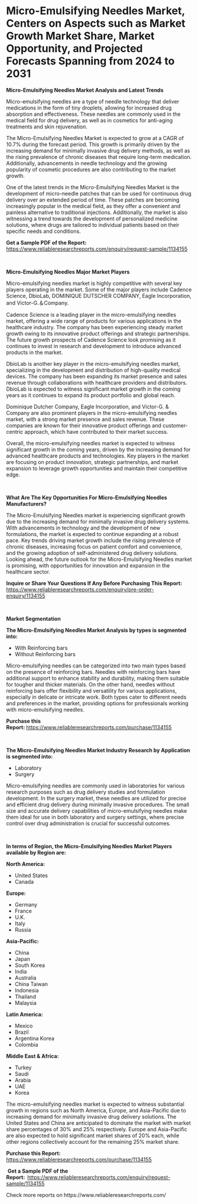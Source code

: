 <p><h1>Micro-Emulsifying Needles Market, Centers on Aspects such as Market Growth Market Share, Market Opportunity, and Projected Forecasts Spanning from 2024 to 2031</h1></p><p><strong>Micro-Emulsifying Needles Market Analysis and Latest Trends</strong></p>
<p><p>Micro-emulsifying needles are a type of needle technology that deliver medications in the form of tiny droplets, allowing for increased drug absorption and effectiveness. These needles are commonly used in the medical field for drug delivery, as well as in cosmetics for anti-aging treatments and skin rejuvenation.</p><p>The Micro-Emulsifying Needles Market is expected to grow at a CAGR of 10.7% during the forecast period. This growth is primarily driven by the increasing demand for minimally invasive drug delivery methods, as well as the rising prevalence of chronic diseases that require long-term medication. Additionally, advancements in needle technology and the growing popularity of cosmetic procedures are also contributing to the market growth.</p><p>One of the latest trends in the Micro-Emulsifying Needles Market is the development of micro-needle patches that can be used for continuous drug delivery over an extended period of time. These patches are becoming increasingly popular in the medical field, as they offer a convenient and painless alternative to traditional injections. Additionally, the market is also witnessing a trend towards the development of personalized medicine solutions, where drugs are tailored to individual patients based on their specific needs and conditions.</p></p>
<p><strong>Get a Sample PDF of the Report:&nbsp;</strong> <a href="https://www.reliableresearchreports.com/enquiry/request-sample/1134155">https://www.reliableresearchreports.com/enquiry/request-sample/1134155</a></p>
<p>&nbsp;</p>
<p><strong>Micro-Emulsifying Needles Major Market Players</strong></p>
<p><p>Micro-emulsifying needles market is highly competitive with several key players operating in the market. Some of the major players include Cadence Science, DbioLab, DOMINIQUE DUTSCHER COMPANY, Eagle Incorporation, and Victor-G.＆Company.</p><p>Cadence Science is a leading player in the micro-emulsifying needles market, offering a wide range of products for various applications in the healthcare industry. The company has been experiencing steady market growth owing to its innovative product offerings and strategic partnerships. The future growth prospects of Cadence Science look promising as it continues to invest in research and development to introduce advanced products in the market.</p><p>DbioLab is another key player in the micro-emulsifying needles market, specializing in the development and distribution of high-quality medical devices. The company has been expanding its market presence and sales revenue through collaborations with healthcare providers and distributors. DbioLab is expected to witness significant market growth in the coming years as it continues to expand its product portfolio and global reach.</p><p>Dominique Dutcher Company, Eagle Incorporation, and Victor-G. & Company are also prominent players in the micro-emulsifying needles market, with a strong market presence and sales revenue. These companies are known for their innovative product offerings and customer-centric approach, which have contributed to their market success.</p><p>Overall, the micro-emulsifying needles market is expected to witness significant growth in the coming years, driven by the increasing demand for advanced healthcare products and technologies. Key players in the market are focusing on product innovation, strategic partnerships, and market expansion to leverage growth opportunities and maintain their competitive edge.</p></p>
<p>&nbsp;</p>
<p><strong>What Are The Key Opportunities For Micro-Emulsifying Needles Manufacturers?</strong></p>
<p><p>The Micro-Emulsifying Needles market is experiencing significant growth due to the increasing demand for minimally invasive drug delivery systems. With advancements in technology and the development of new formulations, the market is expected to continue expanding at a robust pace. Key trends driving market growth include the rising prevalence of chronic diseases, increasing focus on patient comfort and convenience, and the growing adoption of self-administered drug delivery solutions. Looking ahead, the future outlook for the Micro-Emulsifying Needles market is promising, with opportunities for innovation and expansion in the healthcare sector.</p></p>
<p><strong>Inquire or Share Your Questions If Any Before Purchasing This Report:</strong> <a href="https://www.reliableresearchreports.com/enquiry/pre-order-enquiry/1134155">https://www.reliableresearchreports.com/enquiry/pre-order-enquiry/1134155</a></p>
<p>&nbsp;</p>
<p><strong>Market Segmentation</strong></p>
<p><strong>The Micro-Emulsifying Needles Market Analysis by types is segmented into:</strong></p>
<p><ul><li>With Reinforcing bars</li><li>Without Reinforcing bars</li></ul></p>
<p><p>Micro-emulsifying needles can be categorized into two main types based on the presence of reinforcing bars. Needles with reinforcing bars have additional support to enhance stability and durability, making them suitable for tougher and thicker materials. On the other hand, needles without reinforcing bars offer flexibility and versatility for various applications, especially in delicate or intricate work. Both types cater to different needs and preferences in the market, providing options for professionals working with micro-emulsifying needles.</p></p>
<p><strong>Purchase this Report:&nbsp;</strong><a href="https://www.reliableresearchreports.com/purchase/1134155">https://www.reliableresearchreports.com/purchase/1134155</a></p>
<p>&nbsp;</p>
<p><strong>The Micro-Emulsifying Needles Market Industry Research by Application is segmented into:</strong></p>
<p><ul><li>Laboratory</li><li>Surgery</li></ul></p>
<p><p>Micro-emulsifying needles are commonly used in laboratories for various research purposes such as drug delivery studies and formulation development. In the surgery market, these needles are utilized for precise and efficient drug delivery during minimally invasive procedures. The small size and accurate delivery capabilities of micro-emulsifying needles make them ideal for use in both laboratory and surgery settings, where precise control over drug administration is crucial for successful outcomes.</p></p>
<p>&nbsp;</p>
<p><strong>In terms of Region, the Micro-Emulsifying Needles Market Players available by Region are:</strong></p>
<p>
    <p> <strong> North America: </strong>
        <ul>
            <li>United States</li>
            <li>Canada</li>
        </ul>
        </p> 
    <p> <strong> Europe: </strong>
        <ul>
            <li>Germany</li>
            <li>France</li>
            <li>U.K.</li>
            <li>Italy</li>
            <li>Russia</li>
        </ul>
        </p> 
    <p> <strong> Asia-Pacific: </strong>
        <ul>
            <li>China</li>
            <li>Japan</li>
            <li>South Korea</li>
            <li>India</li>
            <li>Australia</li>
            <li>China Taiwan</li>
            <li>Indonesia</li>
            <li>Thailand</li>
            <li>Malaysia</li>
        </ul>
        </p> 
    <p> <strong> Latin America: </strong>
        <ul>
            <li>Mexico</li>
            <li>Brazil</li>
            <li>Argentina Korea</li>
            <li>Colombia</li>
        </ul>
        </p> 
    <p> <strong> Middle East & Africa: </strong>
        <ul>
            <li>Turkey</li>
            <li>Saudi</li>
            <li>Arabia</li>
            <li>UAE</li>
            <li>Korea</li>
        </ul>
    </p>
    </p>
<p><p>The micro-emulsifying needles market is expected to witness substantial growth in regions such as North America, Europe, and Asia-Pacific due to increasing demand for minimally invasive drug delivery solutions. The United States and China are anticipated to dominate the market with market share percentages of 30% and 25% respectively. Europe and Asia-Pacific are also expected to hold significant market shares of 20% each, while other regions collectively account for the remaining 25% market share.</p></p>
<p><strong>Purchase this Report: </strong><a href="https://www.reliableresearchreports.com/purchase/1134155">https://www.reliableresearchreports.com/purchase/1134155</a></p>
<p>&nbsp;<strong>Get a Sample PDF of the Report:&nbsp;&nbsp;</strong><a href="https://www.reliableresearchreports.com/enquiry/request-sample/1134155">https://www.reliableresearchreports.com/enquiry/request-sample/1134155</a></p>
<p><strong></strong></p>
<p>Check more reports on https://www.reliableresearchreports.com/</p>